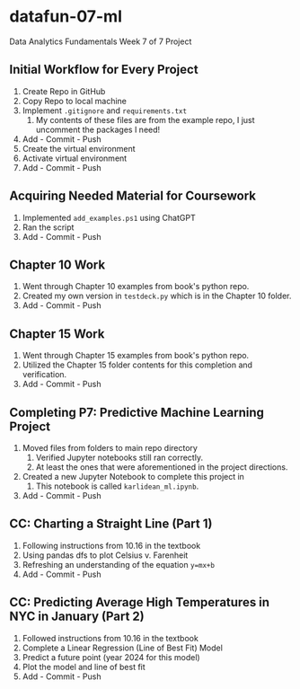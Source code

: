 # datafun-07-ml
Data Analytics Fundamentals Week 7 of 7 Project

## Initial Workflow for Every Project
1. Create Repo in GitHub 
2. Copy Repo to local machine
3. Implement `.gitignore` and `requirements.txt`
   1. My contents of these files are from the example repo, I just uncomment the packages I need!
4. Add - Commit - Push
5. Create the virtual environment
6. Activate virtual environment
7. Add - Commit - Push


## Acquiring Needed Material for Coursework
1. Implemented `add_examples.ps1` using ChatGPT
2. Ran the script
3. Add - Commit - Push

## Chapter 10 Work
1. Went through Chapter 10 examples from book's python repo.
2. Created my own version in `testdeck.py` which is in the Chapter 10 folder.
3. Add - Commit - Push

## Chapter 15 Work
1. Went through Chapter 15 examples from book's python repo.
2. Utilized the Chapter 15 folder contents for this completion and verification.
3. Add - Commit - Push

## Completing P7: Predictive Machine Learning Project
1. Moved files from folders to main repo directory
   1. Verified Jupyter notebooks still ran correctly.
   2. At least the ones that were aforementioned in the project directions.
2. Created a new Jupyter Notebook to complete this project in
   1. This notebook is called `karlidean_ml.ipynb`.
3. Add - Commit - Push

## CC: Charting a Straight Line (Part 1)
1. Following instructions from 10.16 in the textbook
2. Using pandas dfs to plot Celsius v. Farenheit
3. Refreshing an understanding of the equation `y=mx+b`
4. Add - Commit - Push

## CC: Predicting Average High Temperatures in NYC in January (Part 2)
1. Followed instructions from 10.16 in the textbook
2. Complete a Linear Regression (Line of Best Fit) Model
3. Predict a future point (year 2024 for this model)
4. Plot the model and line of best fit
5. Add - Commit - Push